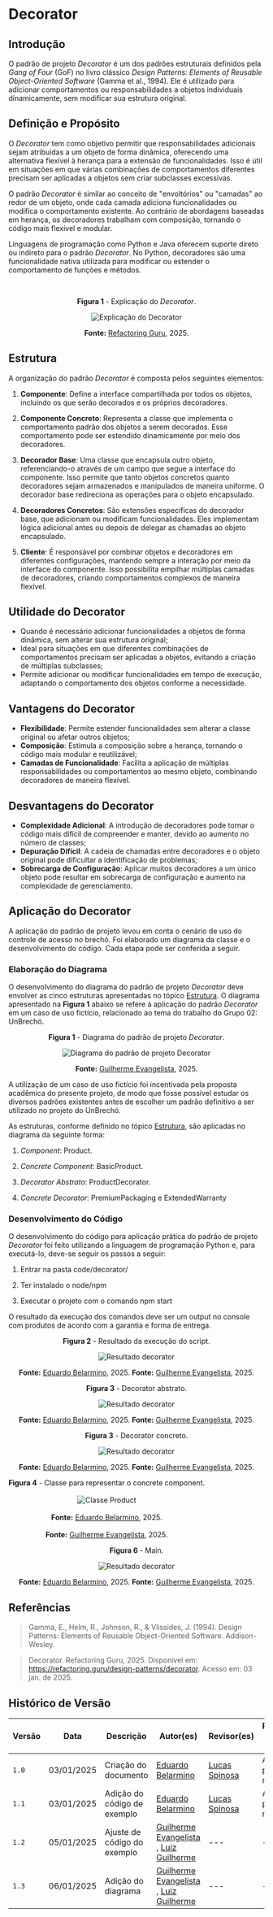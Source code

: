 # Decorator

## Introdução

O padrão de projeto *Decorator* é um dos padrões estruturais definidos pela *Gang of Four* (GoF) no livro clássico *Design Patterns: Elements of Reusable Object-Oriented Software* (Gamma et al., 1994). Ele é utilizado para adicionar comportamentos ou responsabilidades a objetos individuais dinamicamente, sem modificar sua estrutura original.

## Definição e Propósito

O *Decorator* tem como objetivo permitir que responsabilidades adicionais sejam atribuídas a um objeto de forma dinâmica, oferecendo uma alternativa flexível à herança para a extensão de funcionalidades. Isso é útil em situações em que várias combinações de comportamentos diferentes precisam ser aplicadas a objetos sem criar subclasses excessivas.

O padrão *Decorator* é similar ao conceito de "envoltórios" ou "camadas" ao redor de um objeto, onde cada camada adiciona funcionalidades ou modifica o comportamento existente. Ao contrário de abordagens baseadas em herança, os decoradores trabalham com composição, tornando o código mais flexível e modular.

Linguagens de programação como Python e Java oferecem suporte direto ou indireto para o padrão *Decorator*. No Python, decoradores são uma funcionalidade nativa utilizada para modificar ou estender o comportamento de funções e métodos.

<br>
<center>
<figcaption> 

**Figura 1** - Explicação do *Decorator*.

![Explicação do Decorator](../Images/decorator/decorator-explain.png)

**Fonte:** <a href="https://refactoring.guru/design-patterns/decorator" target="_blank">Refactoring Guru</a>, 2025.

</figcaption>
</center>

## Estrutura

A organização do padrão *Decorator* é composta pelos seguintes elementos:

1. **Componente**: Define a interface compartilhada por todos os objetos, incluindo os que serão decorados e os próprios decoradores.

2. **Componente Concreto**: Representa a classe que implementa o comportamento padrão dos objetos a serem decorados. Esse comportamento pode ser estendido dinamicamente por meio dos decoradores.

3. **Decorador Base**: Uma classe que encapsula outro objeto, referenciando-o através de um campo que segue a interface do componente. Isso permite que tanto objetos concretos quanto decoradores sejam armazenados e manipulados de maneira uniforme. O decorador base redireciona as operações para o objeto encapsulado.

4. **Decoradores Concretos**: São extensões específicas do decorador base, que adicionam ou modificam funcionalidades. Eles implementam lógica adicional antes ou depois de delegar as chamadas ao objeto encapsulado.

5. **Cliente**: É responsável por combinar objetos e decoradores em diferentes configurações, mantendo sempre a interação por meio da interface do componente. Isso possibilita empilhar múltiplas camadas de decoradores, criando comportamentos complexos de maneira flexível.

## Utilidade do Decorator

- Quando é necessário adicionar funcionalidades a objetos de forma dinâmica, sem alterar sua estrutura original;
- Ideal para situações em que diferentes combinações de comportamentos precisam ser aplicadas a objetos, evitando a criação de múltiplas subclasses;
- Permite adicionar ou modificar funcionalidades em tempo de execução, adaptando o comportamento dos objetos conforme a necessidade.

## Vantagens do Decorator

- **Flexibilidade**: Permite estender funcionalidades sem alterar a classe original ou afetar outros objetos;
- **Composição**: Estimula a composição sobre a herança, tornando o código mais modular e reutilizável;
- **Camadas de Funcionalidade**: Facilita a aplicação de múltiplas responsabilidades ou comportamentos ao mesmo objeto, combinando decoradores de maneira flexível.

## Desvantagens do Decorator

- **Complexidade Adicional**: A introdução de decoradores pode tornar o código mais difícil de compreender e manter, devido ao aumento no número de classes;
- **Depuração Difícil**: A cadeia de chamadas entre decoradores e o objeto original pode dificultar a identificação de problemas;
- **Sobrecarga de Configuração**: Aplicar muitos decoradores a um único objeto pode resultar em sobrecarga de configuração e aumento na complexidade de gerenciamento.

## Aplicação do Decorator

A aplicação do padrão de projeto levou em conta o cenário de uso do controle de acesso no brechó. Foi elaborado um diagrama da classe e o desenvolvimento do código. Cada etapa pode ser conferida a seguir.

### Elaboração do Diagrama

O desenvolvimento do diagrama do padrão de projeto _Decorator_ deve envolver as cinco estruturas apresentadas no tópico [Estrutura](#estrutura). O diagrama apresentado na **Figura 1** abaixo se refere à aplicação do padrão _Decorator_ em um caso de uso fictício, relacionado ao tema do trabalho do Grupo 02: UnBrechó.

<center>
<figcaption>

**Figura 1** - Diagrama do padrão de projeto _Decorator_.

</figcaption>

![Diagrama do padrão de projeto Decorator](../Images/decorator/diagramaDecorator-2.png)

<figcaption>

**Fonte:** <a href="https://github.com/guinuto" target="_blank">Guilherme Evangelista</a>, 2025.

</figcaption>
</center>

A utilização de um caso de uso fictício foi incentivada pela proposta acadêmica do presente projeto, de modo que fosse possível estudar os diversos padrões existentes antes de escolher um padrão definitivo a ser utilizado no projeto do UnBrechó.

As estruturas, conforme definido no tópico [Estrutura](#estrutura), são aplicadas no diagrama da seguinte forma:

1. _Component_: Product.

2. _Concrete Component_: BasicProduct.

3. _Decorator Abstrato_: ProductDecorator.

4. _Concrete Decorator_: PremiumPackaging e ExtendedWarranty

### Desenvolvimento do Código

O desenvolvimento do código para aplicação prática do padrão de projeto *Decorator* foi feito utilizando a linguagem de programação Python e, para executá-lo, deve-se seguir os passos a seguir:

1. Entrar na pasta code/decorator/

2. Ter instalado o node/npm

3. Executar o projeto com o comando npm start

O resultado da execução dos comandos deve ser um output no console com produtos de acordo com a garantia e forma de entrega.

<center>
<figcaption>

**Figura 2** - Resultado da execução do script.

![Resultado decorator](../Images/decorator/decorator-resultado.png)

**Fonte:** <a href="https://github.com/eduard0803" target="_blank">Eduardo Belarmino</a>, 2025.
**Fonte:** <a href="https://github.com/guinuto" target="_blank">Guilherme Evangelista</a>, 2025.


**Figura 3** - Decorator abstrato.

![Resultado decorator](../Images/decorator/decorator-abstract.png)

**Fonte:** <a href="https://github.com/eduard0803" target="_blank">Eduardo Belarmino</a>, 2025.
**Fonte:** <a href="https://github.com/guinuto" target="_blank">Guilherme Evangelista</a>, 2025.


**Figura 3** - Decorator concreto.

![Resultado decorator](../Images/decorator/decorator-concrete-decorator.png)

**Fonte:** <a href="https://github.com/eduard0803" target="_blank">Eduardo Belarmino</a>, 2025.
**Fonte:** <a href="https://github.com/guinuto" target="_blank">Guilherme Evangelista</a>, 2025.


</figcaption>
</center>


<div style="display: flex; justify-content: space-between; align-items: center;">
<div style="text-align: center;">
    <figcaption><strong>Figura 4</strong> - Classe para representar o concrete component.</figcaption><br>
    <img src="../Images/decorator/decorator-concrete-component.png" alt="Classe Product">
    <figcaption><br><strong>Fonte:</strong> <a href="https://github.com/eduard0803" target="_blank">Eduardo Belarmino</a>, 2025.</figcaption>
     <figcaption><br><strong>Fonte:</strong> <a href="https://github.com/guinuto" target="_blank">Guilherme Evangelista</a>, 2025.<figcaption>
</div>

</div>

<center>
<figcaption>

**Figura 6** - Main.

![Resultado decorator](../Images/decorator/decorator-main.png)

**Fonte:** <a href="https://github.com/eduard0803" target="_blank">Eduardo Belarmino</a>, 2025.
**Fonte:** <a href="https://github.com/guinuto" target="_blank">Guilherme Evangelista</a>, 2025.

</figcaption>
</center>


## Referências

> Gamma, E., Helm, R., Johnson, R., & Vlissides, J. (1994). Design Patterns: Elements of Reusable Object-Oriented Software. Addison-Wesley.

> Decorator. Refactoring Guru, 2025. Disponível em: <https://refactoring.guru/design-patterns/decorator>. Acesso em: 03 jan. de 2025.

## Histórico de Versão

| Versão | Data       | Descrição            | Autor(es)                                        | Revisor(es) | Resultado da Revisão |
| ------ | ---------- | -------------------- | ------------------------------------------------ | ----------- | -------------------- |
| `1.0`  | 03/01/2025 | Criação do documento | [Eduardo Belarmino](https://github.com/eduard0803) | [Lucas Spinosa](https://github.com/LucasSpinosa) | Aprovado para merge |
| `1.1`  | 03/01/2025 | Adição do código de exemplo | [Eduardo Belarmino](https://github.com/eduard0803) | [Lucas Spinosa](https://github.com/LucasSpinosa) | Aprovado para merge |
| `1.2`  | 05/01/2025 | Ajuste de código do exemplo | [Guilherme Evangelista](https://github.com/guinuto) , [Luiz Guilherme](https://github.com/luizpettengill) | --- | --- |
| `1.3`  | 06/01/2025 | Adição do diagrama | [Guilherme Evangelista](https://github.com/guinuto) , [Luiz Guilherme](https://github.com/luizpettengill) | --- | --- |
